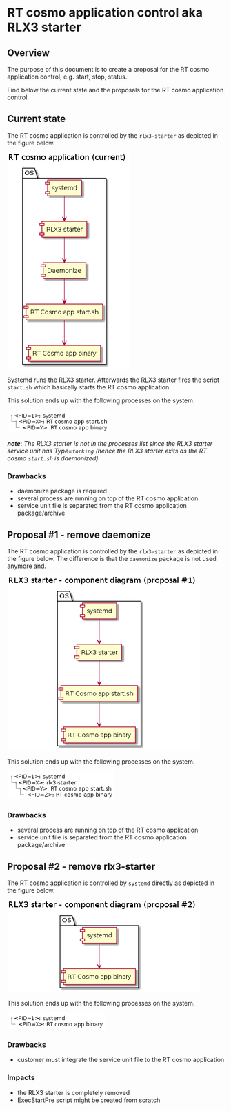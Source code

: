 # RT cosmo application control aka RLX3 starter

## Overview

The purpose of this document is to create a proposal for the RT cosmo application control, e.g. start, stop, status.

Find below the current state and the proposals for the RT cosmo application control.

## Current state

The RT cosmo application is controlled by the ```rlx3-starter``` as depicted in the figure below.

![RT cosmo current - components](0_rtcosmo_app_mng_component_current.png)

Systemd runs the RLX3 starter. Afterwards the RLX3 starter fires the script ```start.sh``` which basically starts the RT cosmo application.

This solution ends up with the following processes on the system.

![RT cosmo current - process tree](0_rtcosmo_app_mng_tree_current.png)

***note***: *The RLX3 starter is not in the processes list since the RLX3 starter service unit has Type=```forking``` (hence the RLX3 starter exits as the RT cosmo ```start.sh``` is daemonized).*

### Drawbacks
- daemonize package is required
- several process are running on top of the RT cosmo application
- service unit file is separated from the RT cosmo application package/archive

## Proposal #1 - remove daemonize

The RT cosmo application is controlled by the ```rlx3-starter``` as depicted in the figure below. The difference is that the ```daemonize``` package is not used anymore and.

![RT cosmo proposal #1 - components](1_rtcosmo_app_mng_component_proposal1.png)

This solution ends up with the following processes on the system.

![RT cosmo current - process tree](1_rtcosmo_app_mng_tree_proposal1.png)

### Drawbacks
- several process are running on top of the RT cosmo application
- service unit file is separated from the RT cosmo application package/archive

## Proposal #2 - remove rlx3-starter

The RT cosmo application is controlled by ```systemd``` directly as depicted in the figure below.

![RT cosmo proposal #2 - components](2_rtcosmo_app_mng_component_proposal2.png)

This solution ends up with the following processes on the system.

![RT cosmo proposal #2 - process tree](2_rtcosmo_app_mng_tree_proposal2.png)

### Drawbacks
- customer must integrate the service unit file to the RT cosmo application

### Impacts
- the RLX3 starter is completely removed
- ExecStartPre script might be created from scratch
